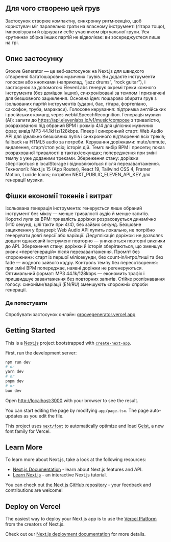 ## Для чого створено цей грув
Застосунок створює компактну, синхронну ритм‑секцію, щоб користувач міг паралельно грати на власному інструменті (гітара тощо), імпровізувати й відчувати себе учасником віртуальної групи. Уся «рутинна» збірка інших партій не відволікає: ви зосереджуєтеся лише на грі.

## Опис застосунку
Groove Generator — це веб‑застосунок на Next.js для швидкого створення багатошарових музичних грувів. Ви додаєте інструменти голосом або кнопками (наприклад, “jazz drums”, “rock guitar”), і застосунок за допомогою ElevenLabs генерує окремі треки кожного інструмента (без домішок інших), синхронізовані за темпом і призначені для безшовного зациклення.
Основна ідея: пошарово збирати грув з ізольованих партій інструментів (ударні, бас, гітара, фортепіано, саксофон, труба, маракаси).
Голосове керування: підтримка англійських і російських команд через webkitSpeechRecognition.
Генерація музики (AI): запити до https://api.elevenlabs.io/v1/music/compose з тривалістю, розрахованою під обраний BPM і розмір 4/4 для цілісних музичних фраз; вивід MP3 44.1kHz/128kbps.
Плеєр і синхронний старт: Web Audio API для ідеально безшовних лупів і синхронного відтворення всіх треків; fallback на HTML5 audio за потреби.
Керування доріжками: mute/unmute, видалення, старт/стоп усіх; історія дій.
Темп: вибір BPM і пресети; показ розрахованої тривалості в тактах/секундах; попередження при зміні темпу з уже доданими треками.
Збереження стану: доріжки зберігаються в localStorage і відновлюються після перезавантаження.
Технології: Next.js 15 (App Router), React 19, Tailwind CSS 4, Framer Motion, Lucide Icons; потрібен NEXT_PUBLIC_ELEVEN_API_KEY для генерації музики.

## Фішки економії токенів і витрат
Ізольована генерація інструмента: генерується лише обраний інструмент без міксу — менше тривалості аудіо й менше запитів.
Короткі лупи за BPM: тривалість доріжки розраховується динамічно (≈10 секунд, цілі такти при 4/4), без зайвих секунд.
Безшовне зациклення у браузері: Web Audio API лупить локально, не потрібно генерувати довгі версії або варіації.
Дедуплікація доріжок: не дозволяє додати однаковий інструмент повторно — уникаються повторні виклики до API.
Збереження стану: доріжки й історія зберігаються, що зменшує ризик «перегенерацій» після перезавантаження.
Промпт без «порожнин»: старт із першої мілісекунди, без count‑in/інтро/тиші та без fade — жодного зайвого кадру.
Контроль темпу без пересотворення: при зміні BPM попереджає, наявні доріжки не регенеруються.
Оптимальний формат: MP3 44.1k/128kbps — економить трафік і пришвидшує завантаження без повторних запитів.
Стійке розпізнавання голосу: синоніми/варіації (EN/RU) зменшують «порожні» спроби генерації.

### Де потестувати
Спробувати застосунок онлайн: [groovegenerator.vercel.app](https://groovegenerator.vercel.app/)


## 

## Getting Started

This is a [Next.js](https://nextjs.org) project bootstrapped with [`create-next-app`](https://nextjs.org/docs/app/api-reference/cli/create-next-app).


First, run the development server:

```bash
npm run dev
# or
yarn dev
# or
pnpm dev
# or
bun dev
```

Open [http://localhost:3000](http://localhost:3000) with your browser to see the result.

You can start editing the page by modifying `app/page.tsx`. The page auto-updates as you edit the file.

This project uses [`next/font`](https://nextjs.org/docs/app/building-your-application/optimizing/fonts) to automatically optimize and load [Geist](https://vercel.com/font), a new font family for Vercel.

## Learn More

To learn more about Next.js, take a look at the following resources:

- [Next.js Documentation](https://nextjs.org/docs) - learn about Next.js features and API.
- [Learn Next.js](https://nextjs.org/learn) - an interactive Next.js tutorial.

You can check out [the Next.js GitHub repository](https://github.com/vercel/next.js) - your feedback and contributions are welcome!

## Deploy on Vercel

The easiest way to deploy your Next.js app is to use the [Vercel Platform](https://vercel.com/new?utm_medium=default-template&filter=next.js&utm_source=create-next-app&utm_campaign=create-next-app-readme) from the creators of Next.js.

Check out our [Next.js deployment documentation](https://nextjs.org/docs/app/building-your-application/deploying) for more details.
